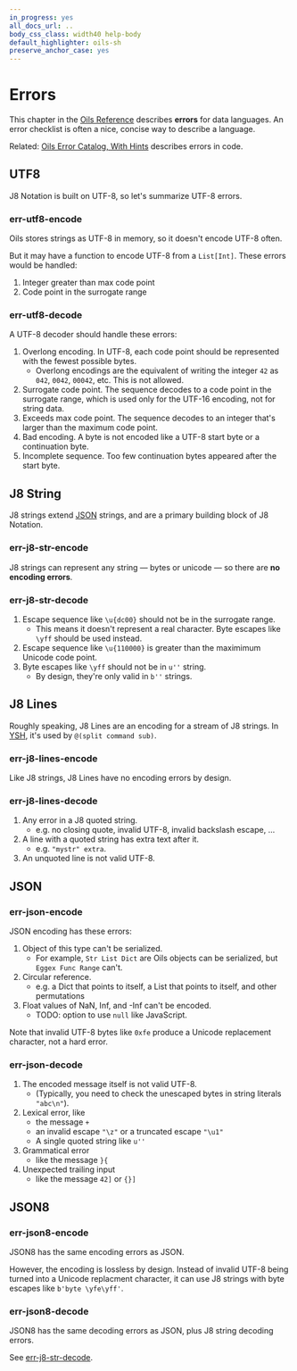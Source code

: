 ```yaml
---
in_progress: yes
all_docs_url: ..
body_css_class: width40 help-body
default_highlighter: oils-sh
preserve_anchor_case: yes
---
```


Errors
======

This chapter in the [Oils Reference](index.html) describes **errors** for data
languages.  An error checklist is often a nice, concise way to describe a
language.

Related: [Oils Error Catalog, With Hints](../error-catalog.html) describes
errors in code.


<div id="toc">
</div>

## UTF8

J8 Notation is built on UTF-8, so let's summarize UTF-8 errors.

### err-utf8-encode

Oils stores strings as UTF-8 in memory, so it doesn't encode UTF-8 often.

But it may have a function to encode UTF-8 from a `List[Int]`.  These errors
would be handled:

1. Integer greater than max code point
1. Code point in the surrogate range

### err-utf8-decode

A UTF-8 decoder should handle these errors:

1. Overlong encoding.  In UTF-8, each code point should be represented with the
   fewest possible bytes. 
   - Overlong encodings are the equivalent of writing the integer `42` as
     `042`, `0042`, `00042`, etc.  This is not allowed.
1. Surrogate code point.  The sequence decodes to a code point in the surrogate
   range, which is used only for the UTF-16 encoding, not for string data.
1. Exceeds max code point.  The sequence decodes to an integer that's larger
   than the maximum code point.
1. Bad encoding.  A byte is not encoded like a UTF-8 start byte or a
   continuation byte.
1. Incomplete sequence.  Too few continuation bytes appeared after the start
   byte.

## J8 String

J8 strings extend [JSON]($xref) strings, and are a primary building block of J8
Notation.

### err-j8-str-encode

J8 strings can represent any string &mdash; bytes or unicode &mdash; so there
are **no encoding errors**.

### err-j8-str-decode

1. Escape sequence like `\u{dc00}` should not be in the surrogate range.
   - This means it doesn't represent a real character.  Byte escapes like
     `\yff` should be used instead.
1. Escape sequence like `\u{110000}` is greater than the maximimum Unicode code
   point.
1. Byte escapes like `\yff` should not be in `u''` string.
   - By design, they're only valid in `b''` strings.

## J8 Lines

Roughly speaking, J8 Lines are an encoding for a stream of J8 strings.  In
[YSH]($xref), it's used by `@(split command sub)`.

### err-j8-lines-encode

Like J8 strings, J8 Lines have no encoding errors by design.

### err-j8-lines-decode

1. Any error in a J8 quoted string.
   -  e.g. no closing quote, invalid UTF-8, invalid backslash escape, ...
1. A line with a quoted string has extra text after it.
   - e.g. `"mystr" extra`.
1. An unquoted line is not valid UTF-8.

## JSON

### err-json-encode

JSON encoding has these errors:

1. Object of this type can't be serialized.
   - For example, `Str List Dict` are Oils objects can be serialized, but
     `Eggex Func Range` can't.
1. Circular reference.
   - e.g. a Dict that points to itself, a List that points to itself, and other
     permutations
1. Float values of NaN, Inf, and -Inf can't be encoded.
   - TODO: option to use `null` like JavaScript.

Note that invalid UTF-8 bytes like `0xfe` produce a Unicode replacement
character, not a hard error.

### err-json-decode

1. The encoded message itself is not valid UTF-8.
   - (Typically, you need to check the unescaped bytes in string literals
     `"abc\n"`).
1. Lexical error, like
   - the message `+`
   - an invalid escape `"\z"` or a truncated escape `"\u1"`
   - A single quoted string like `u''`
1. Grammatical error
   - like the message `}{`
1. Unexpected trailing input
   - like the message `42]` or `{}]`

## JSON8

### err-json8-encode

JSON8 has the same encoding errors as JSON.

However, the encoding is lossless by design.  Instead of invalid UTF-8 being
turned into a Unicode replacment character, it can use J8 strings with byte
escapes like `b'byte \yfe\yff'`.

### err-json8-decode

JSON8 has the same decoding errors as JSON, plus J8 string decoding errors.

See [err-j8-str-decode](#err-j8-str-decode).

<!--

## Packle

TODO: Not implemented!

### err-packle-encode

Packle has no encoding errors!

1. TODO: Unserializable `Eggex Func Range` can be turned into "wire Tuple"
   `(type_name: Str, heap_id: Int)`.
   - When you read a packle into Python, you'll get a tuple.
   - When you read a packle back into YSH, you'll get a `value.Tombstone`?
1. Circular references are allowed.  Packle data expresses a **graph**, not a
   tree.
1. Float values NaN, Inf, and -Inf use their binary representations.
1. Both Unicode and binary data are allowed.

### err-packle-decode

TODO

-->

